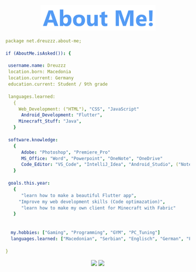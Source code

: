 <div align="center">
  <div class="about-me" align="center">
    <h1>
      <img align="center" height=70 src="/img/about-me-logo1.png"/>
    </h1>
  </div>
  <div align="left">  

  ```yaml
  package net.dreuzzz.about-me;

  if (AboutMe.isAsked()): {
  
   username.name: Dreuzzz
   location.born: Macedonia
   location.current: Germany
   education.current: Student / 9th grade

   languages.learned:
     {
       Web_Development: ("HTML"), "CSS", "JavaScript"
        Android_Development: "Flutter",
       Minecraft_Stuff: "Java",
     }

   software.knowledge:
     {
        Adobe: "Photoshop", "Premiere_Pro"
        MS_Office: "Word", "Powerpoint", "OneNote", "OneDrive"        
        Code_Editor: "VS_Code", "IntelliJ_Idea", "Android_Studio", ("Notepad++")
     }

   goals.this.year:
     {
        "learn how to make a beautiful Flutter app",
       "Improve my web development skills (Code optimazation)",
        "learn how to make my own client for Minecraft with Fabric"
     }


    my.hobbies: ["Gaming", "Programming", "GYM", "PC_Tuning"]
    languages.learned: ["Macedonian", "Serbian", "Englisch", "German", "French"]

  }
  ```

</div>
  <div class="stats">
      <img height=150 align="center" src="https://readme-stats-dreuzzz1s-projects.vercel.app//api?username=dreuzz&card_width=300&include_all_commits=true&custom_title=Dreuzzz%20Statistics!&hide_rank=false&hide=prs,issues&show_icons=true&theme=github_dark_dimmed&hide-border=true"/>
      <img height=150 align="center" src="https://readme-stats-dreuzzz1s-projects.vercel.app/api/top-langs?username=dreuzz&card_width=300&custom_title=My%20Favourite%20Languages&theme=github_dark_dimmed&layout=normal&exclude_repo=Dreuzz,readme-stats&hide-border=true">
  </div>
</div>
